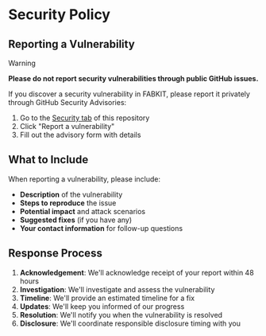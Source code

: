 # Security Policy

## Reporting a Vulnerability

> [!WARNING]
> **Please do not report security vulnerabilities through public GitHub issues.**

If you discover a security vulnerability in FABKIT, please report it privately through GitHub Security Advisories:

1. Go to the [Security tab](https://github.com/FABKIT/FABKIT/security) of this repository
2. Click "Report a vulnerability"
3. Fill out the advisory form with details

## What to Include

When reporting a vulnerability, please include:

- **Description** of the vulnerability
- **Steps to reproduce** the issue
- **Potential impact** and attack scenarios
- **Suggested fixes** (if you have any)
- **Your contact information** for follow-up questions

## Response Process

1. **Acknowledgement**: We'll acknowledge receipt of your report within 48 hours
2. **Investigation**: We'll investigate and assess the vulnerability
3. **Timeline**: We'll provide an estimated timeline for a fix
4. **Updates**: We'll keep you informed of our progress
5. **Resolution**: We'll notify you when the vulnerability is resolved
6. **Disclosure**: We'll coordinate responsible disclosure timing with you
